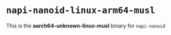 # `napi-nanoid-linux-arm64-musl`

This is the **aarch64-unknown-linux-musl** binary for `napi-nanoid`
